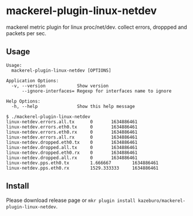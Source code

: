 # mackerel-plugin-linux-netdev

mackerel metric plugin for linux proc/net/dev. collect errors, droppped and packets per sec.

## Usage

```
Usage:
  mackerel-plugin-linux-netdev [OPTIONS]

Application Options:
  -v, --version            Show version
      --ignore-interfaces= Regexp for interfaces name to ignore

Help Options:
  -h, --help               Show this help message
```

```
$ ./mackerel-plugin-linux-netdev
linux-netdev.errors.all.tx      0       1634886461
linux-netdev.errors.eth0.tx     0       1634886461
linux-netdev.errors.eth0.rx     0       1634886461
linux-netdev.errors.all.rx      0       1634886461
linux-netdev.dropped.eth0.tx    0       1634886461
linux-netdev.dropped.all.tx     0       1634886461
linux-netdev.dropped.eth0.rx    0       1634886461
linux-netdev.dropped.all.rx     0       1634886461
linux-netdev.pps.eth0.tx        1.666667        1634886461
linux-netdev.pps.eth0.rx        1529.333333     1634886461
```

## Install

Please download release page or `mkr plugin install kazeburo/mackerel-plugin-linux-netdev`.